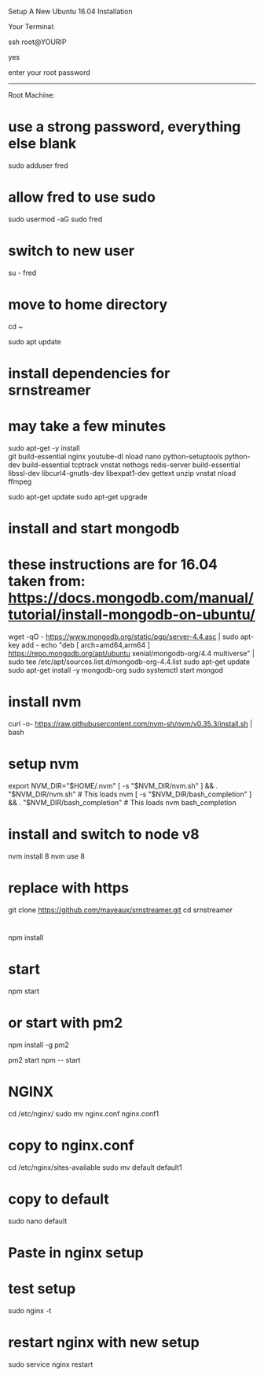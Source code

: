 Setup A New Ubuntu 16.04 Installation

Your Terminal:

ssh root@YOURIP

yes

enter your root password

---
Root Machine:

# use a strong password, everything else blank
sudo adduser fred

# allow fred to use sudo
sudo usermod -aG sudo fred

# switch to new user
su - fred

# move to home directory
cd ~

sudo apt update

# install dependencies for srnstreamer
# may take a few minutes
sudo apt-get -y install \
    git build-essential nginx youtube-dl nload nano python-setuptools python-dev build-essential tcptrack  vnstat nethogs redis-server build-essential libssl-dev libcurl4-gnutls-dev libexpat1-dev gettext unzip vnstat nload ffmpeg

sudo apt-get update
sudo apt-get upgrade

# install and start mongodb
# these instructions are for 16.04 taken from: https://docs.mongodb.com/manual/tutorial/install-mongodb-on-ubuntu/
wget -qO - https://www.mongodb.org/static/pgp/server-4.4.asc | sudo apt-key add -
echo "deb [ arch=amd64,arm64 ] https://repo.mongodb.org/apt/ubuntu xenial/mongodb-org/4.4 multiverse" | sudo tee /etc/apt/sources.list.d/mongodb-org-4.4.list
sudo apt-get update
sudo apt-get install -y mongodb-org
sudo systemctl start mongod


# install nvm
curl -o- https://raw.githubusercontent.com/nvm-sh/nvm/v0.35.3/install.sh | bash

# setup nvm
export NVM_DIR="$HOME/.nvm"
[ -s "$NVM_DIR/nvm.sh" ] && \. "$NVM_DIR/nvm.sh"  # This loads nvm
[ -s "$NVM_DIR/bash_completion" ] && \. "$NVM_DIR/bash_completion"  # This loads nvm bash_completion

#


# install and switch to node v8
nvm install 8
nvm use 8

# replace with https
git clone https://github.com/mayeaux/srnstreamer.git
cd srnstreamer

#
npm install

#  start
npm start

# or start with pm2
npm install -g pm2

pm2 start npm -- start


# NGINX

cd /etc/nginx/
sudo mv nginx.conf nginx.conf1
# copy to nginx.conf

cd /etc/nginx/sites-available
sudo mv default default1
# copy to default

sudo nano default
# Paste in nginx setup # 


# test setup
sudo nginx -t

# restart nginx with new setup
sudo service nginx restart





